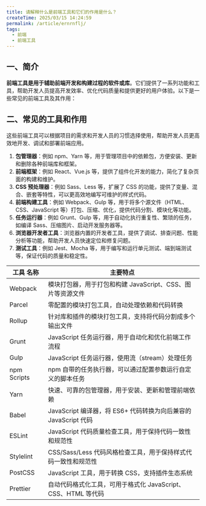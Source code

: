```yaml
---
title: 请解释什么是前端工具和它们的作用是什么？
createTime: 2025/03/15 14:24:59
permalink: /article/ernrnflj/
tags:
  - 前端
  - 前端工具
---
```


## 一、简介

**前端工具是用于辅助前端开发和构建过程的软件或库**。它们提供了一系列功能和工具，帮助开发人员提高开发效率、优化代码质量和提供更好的用户体验。以下是一些常见的前端工具及其作用：

## 二、常见的工具和作用

这些前端工具可以根据项目的需求和开发人员的习惯选择使用，帮助开发人员更高效地开发、调试和部署前端应用。

1. **包管理器**：例如 npm、Yarn 等，用于管理项目中的依赖包，方便安装、更新和删除各种前端库和框架。
2. **前端框架**：例如 React、Vue.js 等，提供了组件化开发的能力，简化了复杂页面的构建和维护。
3. **CSS 预处理器**：例如 Sass、Less 等，扩展了 CSS 的功能，提供了变量、混合、嵌套等特性，可以更高效地编写可维护的样式代码。
4. **前端构建工具**：例如 Webpack、Gulp 等，用于将多个源文件（HTML、CSS、JavaScript 等）打包、压缩、优化，提供代码分割、模块化等功能。
5. **任务运行器**：例如 Grunt、Gulp 等，用于自动化执行重复性、繁琐的任务，如编译 Sass、压缩图片、启动开发服务器等。
6. **浏览器开发者工具**：浏览器内置的开发者工具，提供了调试、排查问题、性能分析等功能，帮助开发人员快速定位和修复问题。
7. **测试工具**：例如 Jest、Mocha 等，用于编写和运行单元测试、端到端测试等，保证代码的质量和稳定性。

| 工具 名称   | 主要特点                                                        |
| ----------- | --------------------------------------------------------------- |
| Webpack     | 模块打包器，用于打包和构建 JavaScript、CSS、图片等资源文件      |
| Parcel      | 零配置的模块打包工具，自动处理依赖和代码转换                    |
| Rollup      | 针对库和插件的模块打包工具，支持将代码分割成多个输出文件        |
| Grunt       | JavaScript 任务运行器，用于自动化和优化前端工作流程             |
| Gulp        | JavaScript 任务运行器，使用流（stream）处理任务                 |
| npm Scripts | npm 自带的任务执行器，可以通过配置参数运行自定义的脚本任务      |
| Yarn        | 快速、可靠的包管理器，用于安装、更新和管理前端依赖              |
| Babel       | JavaScript 编译器，将 ES6+ 代码转换为向后兼容的 JavaScript 代码 |
| ESLint      | JavaScript 代码质量检查工具，用于保持代码一致性和规范性         |
| Stylelint   | CSS/Sass/Less 代码风格检查工具，用于保持样式代码一致性和规范性  |
| PostCSS     | JavaScript 工具，用于转换 CSS，支持插件生态系统                 |
| Prettier    | 自动代码格式化工具，可用于格式化 JavaScript、CSS、HTML 等代码   |
